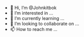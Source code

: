- 👋 Hi, I’m @Johnkitbok
- 👀 I’m interested in ...
- 🌱 I’m currently learning ...
- 💞️ I’m looking to collaborate on ...
- 📫 How to reach me ...

<!---
Johnkitbok/Johnkitbok is a ✨ special ✨ repository because its `README.md` (this file) appears on your GitHub profile.
You can click the Preview link to take a look at your changes.
--->

